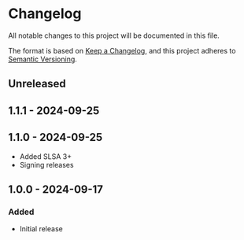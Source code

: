 # Changelog
All notable changes to this project will be documented in this file.

The format is based on [Keep a Changelog](https://keepachangelog.com/en/1.0.0/),
and this project adheres to [Semantic Versioning](https://semver.org/spec/v2.0.0.html).

## Unreleased

## 1.1.1 - 2024-09-25

## 1.1.0 - 2024-09-25
- Added SLSA 3+
- Signing releases

## 1.0.0 - 2024-09-17
### Added
- Initial release
